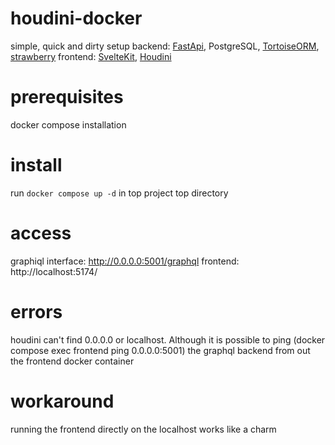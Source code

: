 # houdini-docker
simple, quick and dirty setup
backend: [FastApi](https://github.com/tiangolo/fastapi), PostgreSQL, [TortoiseORM](https://github.com/tortoise/tortoise-orm), [strawberry](https://github.com/strawberry-graphql/strawberry)
frontend: [SvelteKit](https://github.com/sveltejs/kit), [Houdini](https://github.com/HoudiniGraphQL/houdini)

# prerequisites
docker compose installation

# install
run `docker compose up -d` in top project top directory

# access
graphiql interface: http://0.0.0.0:5001/graphql
frontend: http://localhost:5174/

# errors
houdini can't find 0.0.0.0 or localhost. Although it is possible to ping (docker compose exec frontend ping 0.0.0.0:5001) the graphql backend from out the frontend docker container

# workaround 
running the frontend directly on the localhost works like a charm
